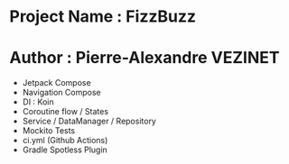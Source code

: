 # Project Name : FizzBuzz
# Author : Pierre-Alexandre VEZINET
- Jetpack Compose
- Navigation Compose
- DI : Koin
- Coroutine flow / States
- Service / DataManager / Repository
- Mockito Tests
- ci.yml (Github Actions)
- Gradle Spotless Plugin